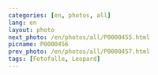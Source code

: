 ```yaml
---
categories: [en, photos, all]
lang: en
layout: photo
next_photo: /en/photos/all/P0000455.html
picname: P0000456
prev_photo: /en/photos/all/P0000457.html
tags: [Fotofalle, Leopard]
---
```

